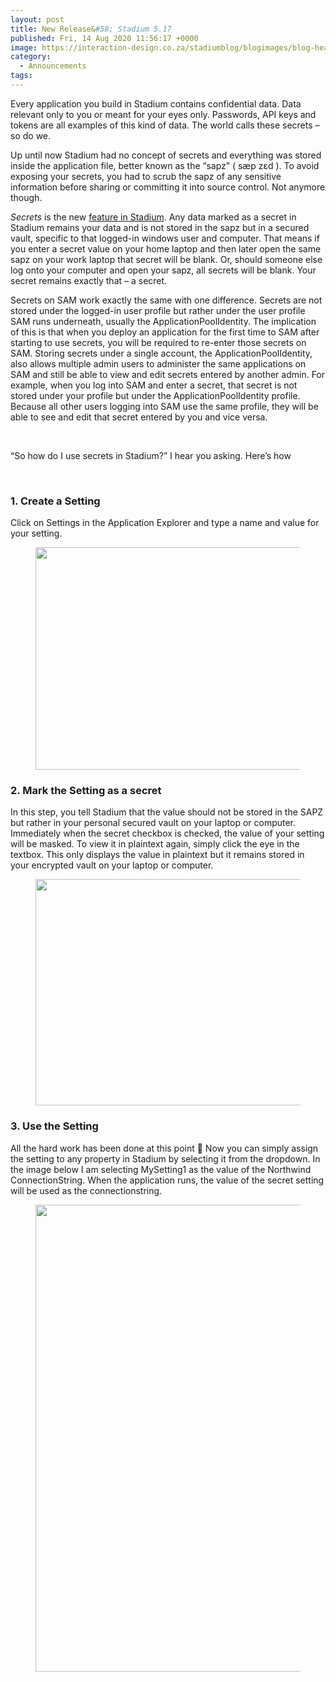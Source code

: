 ```yaml
---
layout: post
title: New Release&#58; Stadium 5.17
published: Fri, 14 Aug 2020 11:56:17 +0000
image: https://interaction-design.co.za/stadiumblog/blogimages/blog-headliners-02-650x350.jpg
category: 
  - Announcements
tags: 
---
```


<p>
<span style="font-weight: 400;">Every application you build in Stadium contains confidential data. Data relevant only to you or meant for your eyes only. Passwords, API keys and tokens are all examples of this kind of data. The world calls these secrets &#8211; so do we. </span>
</p>
<p>
<span style="font-weight: 400;">Up until now Stadium had no concept of secrets and everything was stored inside the application file, better known as the “sapz” (</span>
<span style="font-weight: 400;">sæp zɛd</span>
<span style="font-weight: 400;">). To avoid exposing your secrets, you had to scrub the sapz of any sensitive information before sharing or committing it into source control. Not anymore though. </span>
</p>
<p>
<i>
<span style="font-weight: 400;">Secrets</span>
</i>
<span style="font-weight: 400;"> is the new <a href="https://stadium.software/">feature in Stadium</a>. Any data marked as a secret in Stadium remains your data and is not stored in the sapz but in a secured vault, specific to that logged-in windows user and computer. That means if you enter a secret value on your home laptop and then later open the same sapz on your work laptop that secret will be blank. Or, should someone else log onto your computer and open your sapz, all secrets will be blank. Your secret remains exactly that &#8211; a secret. </span>
</p>
<p>
<span style="font-weight: 400;">Secrets on SAM work exactly the same with one difference. Secrets are not stored under the logged-in user profile but rather under the user profile SAM runs underneath, usually the ApplicationPoolIdentity. The implication of this is that when you deploy an application for the first time to SAM after starting to use secrets, you will be required to re-enter those secrets on SAM. Storing secrets under a single account, the ApplicationPoolIdentity, also allows multiple admin users to administer the same applications on SAM and still be able to view and edit secrets entered by another admin. For example, when you log into SAM and enter a secret, that secret is not stored under your profile but under the ApplicationPoolIdentity profile. Because all other users logging into SAM use the same profile, they will be able to see and edit that secret entered by you and vice versa.  </span>
</p>
<p> </p>
<p>
<span style="font-weight: 400;">“So how do I use secrets in Stadium?” I hear you asking. Here’s how</span>
</p>
<p> </p>
<h3>1. Create a Setting</h3>
<p>
<span style="font-weight: 400;">Click on Settings in the Application Explorer and type a name and value for your setting.</span>
</p>


<figure class="wp-block-image size-large">
<img loading="lazy" width="1024" height="356" src="{{ site.baseurl }}/blogimages/1-Create-a-setting-1024x356.png" alt="" class="wp-image-1658"/>
</figure>



<h3>2. Mark the Setting as a secret</h3>



<p>In this step, you tell Stadium that the value should not be stored in the SAPZ but rather in your personal secured vault on your laptop or computer. Immediately when the secret checkbox is checked, the value of your setting will be masked. To view it in plaintext again, simply click the eye in the textbox. This only displays the value in plaintext but it remains stored in your encrypted vault on your laptop or computer.</p>



<figure class="wp-block-image size-large">
<img loading="lazy" width="1024" height="362" src="{{ site.baseurl }}/blogimages/2-Mark-the-setting-as-a-secret-1024x362.png" alt="" class="wp-image-1659"/>
</figure>



<h3>3. Use the Setting</h3>



<p>All the hard work has been done at this point 🙂 Now you can simply assign the setting to any property in Stadium by selecting it from the dropdown. In the image below I am selecting MySetting1 as the value of the Northwind ConnectionString. When the application runs, the value of the secret setting will be used as the connectionstring.<br>
</p>



<figure class="wp-block-image size-large">
<img loading="lazy" width="535" height="747" src="{{ site.baseurl }}/blogimages/3-Use-the-setting.png" alt="" class="wp-image-1660"/>
</figure>